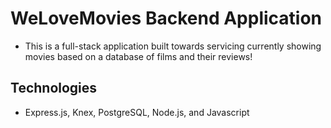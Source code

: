 # WeLoveMovies Backend Application
- This is a full-stack application built towards servicing currently showing movies based on a database of films and their reviews!
## Technologies
- Express.js, Knex, PostgreSQL, Node.js, and Javascript
